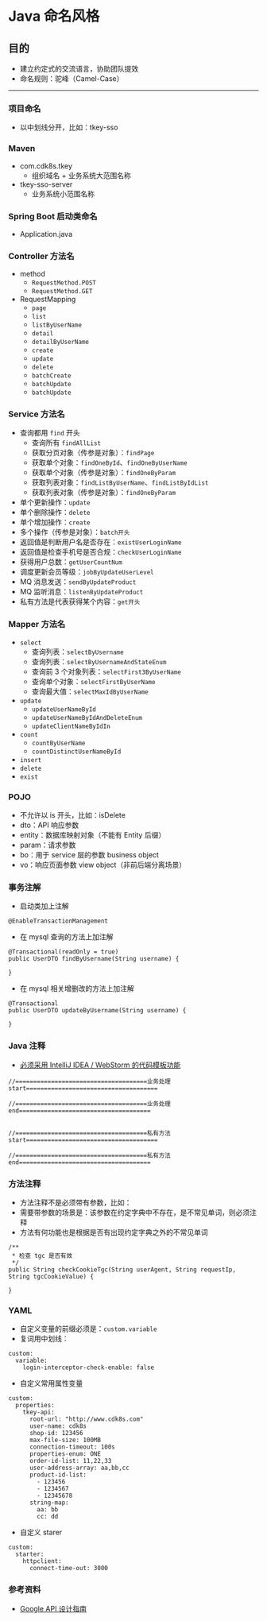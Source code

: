 
# Java 命名风格

## 目的

- 建立约定式的交流语言，协助团队提效
- 命名规则：驼峰（Camel-Case）

-------------------------------------------------------------------

### 项目命名

- 以中划线分开，比如：tkey-sso

### Maven

- <groupId>com.cdk8s.tkey</groupId>
    - 组织域名 + 业务系统大范围名称
- <artifactId>tkey-sso-server</artifactId>
    - 业务系统小范围名称


### Spring Boot 启动类命名

- Application.java


### Controller 方法名

- method
    - `RequestMethod.POST`
    - `RequestMethod.GET`
- RequestMapping
    - `page`
    - `list`
    - `listByUserName`
    - `detail`
    - `detailByUserName`
    - `create`
    - `update`
    - `delete`
    - `batchCreate`
    - `batchUpdate`
    - `batchUpdate`
    
### Service 方法名

- 查询都用 `find` 开头
    - 查询所有 `findAllList`
    - 获取分页对象（传参是对象）：`findPage`
    - 获取单个对象：`findOneById`、`findOneByUserName`
    - 获取单个对象（传参是对象）：`findOneByParam`
    - 获取列表对象：`findListByUserName`、`findListByIdList`
    - 获取列表对象（传参是对象）：`findOneByParam`
- 单个更新操作：`update`
- 单个删除操作：`delete`
- 单个增加操作：`create`
- 多个操作（传参是对象）：`batch开头`
- 返回值是判断用户名是否存在：`existUserLoginName`
- 返回值是检查手机号是否合规：`checkUserLoginName`
- 获得用户总数：`getUserCountNum`
- 调度更新会员等级：`jobByUpdateUserLevel`
- MQ 消息发送：`sendByUpdateProduct`
- MQ 监听消息：`listenByUpdateProduct`
- 私有方法是代表获得某个内容：`get开头`



### Mapper 方法名

- `select`
    - 查询列表：`selectByUsername` 
    - 查询列表：`selectByUsernameAndStateEnum` 
    - 查询前 3 个对象列表：`selectFirst3ByUserName` 
    - 查询单个对象：`selectFirstByUserName` 
    - 查询最大值：`selectMaxIdByUserName` 
- `update`
    - `updateUserNameById`
    - `updateUserNameByIdAndDeleteEnum`
    - `updateClientNameByIdIn`
- `count`
    - `countByUserName`
    - `countDistinctUserNameById`
- `insert`
- `delete`
- `exist`

### POJO

- 不允许以 is 开头，比如：isDelete
- dto：API 响应参数
- entity：数据库映射对象（不能有 Entity 后缀）
- param：请求参数
- bo：用于 service 层的参数 business object
- vo：响应页面参数 view object（非前后端分离场景）

### 事务注解

- 启动类加上注解

```
@EnableTransactionManagement 
```

- 在 mysql 查询的方法上加注解

```
@Transactional(readOnly = true)
public UserDTO findByUsername(String username) {

}
```

- 在 mysql 相关增删改的方法上加注解

```
@Transactional
public UserDTO updateByUsername(String username) {

}
```


### Java 注释

- [必须采用 IntelliJ IDEA / WebStorm 的代码模板功能](https://github.com/judasn/IntelliJ-IDEA-Tutorial/blob/master/file-templates-introduce.md)

```
//=====================================业务处理 start=====================================

//=====================================业务处理  end=====================================


//=====================================私有方法 start=====================================

//=====================================私有方法  end=====================================
```

### 方法注释

- 方法注释不是必须带有参数，比如：
- 需要带参数的场景是：该参数在约定字典中不存在，是不常见单词，则必须注释
- 方法有何功能也是根据是否有出现约定字典之外的不常见单词

```
/**
 * 检查 tgc 是否有效
 */
public String checkCookieTgc(String userAgent, String requestIp, String tgcCookieValue) {

}
```


### YAML

- 自定义变量的前缀必须是：`custom.variable`
- 复词用中划线：

```
custom:
  variable:
    login-interceptor-check-enable: false
```

- 自定义常用属性变量

```
custom:
  properties:
    tkey-api:
      root-url: "http://www.cdk8s.com"
      user-name: cdk8s
      shop-id: 123456
      max-file-size: 100MB
      connection-timeout: 100s
      properties-enum: ONE
      order-id-list: 11,22,33
      user-address-array: aa,bb,cc
      product-id-list: 
        - 123456
        - 1234567
        - 12345678
      string-map:
        aa: bb
        cc: dd
```

- 自定义 starer

```
custom:
  starter:
    httpclient:
      connect-time-out: 3000
```


### 参考资料

- [Google API 设计指南](https://cloud.google.com/apis/design/)

